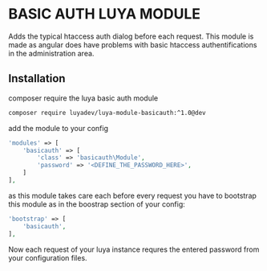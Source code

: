 BASIC AUTH LUYA MODULE
====

Adds the typical htaccess auth dialog before each request. This module is made as angular does have problems with basic htaccess authentifications in the administration area.

Installation
----

composer require the luya basic auth module

```sh
composer require luyadev/luya-module-basicauth:^1.0@dev
```

add the module to your config

```php
'modules' => [
    'basicauth' => [
        'class' => 'basicauth\Module',
        'password' => '<DEFINE_THE_PASSWORD_HERE>',
    ]
],
```

as this module takes care each before every request you have to bootstrap this module as in the boostrap section of your config:


```php
'bootstrap' => [
    'basicauth',
],
```

Now each request of your luya instance requres the entered password from your configuration files.

